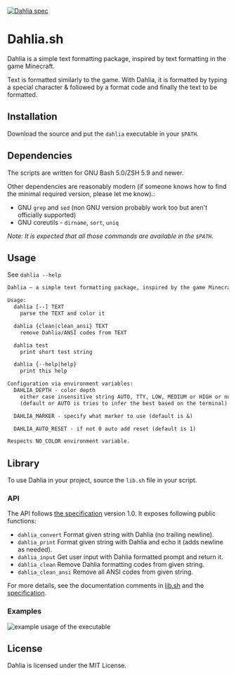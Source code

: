 [![Dahlia spec](https://img.shields.io/badge/Dahlia%20spec-v1.0-pink?style=flat)](https://github.com/dahlia-lib/spec)

# Dahlia.sh

Dahlia is a simple text formatting package, inspired by text formatting in
the game Minecraft.

Text is formatted similarly to the game. With Dahlia, it is formatted by typing
a special character & followed by a format code and finally the text to be formatted.

## Installation

Download the source and put the `dahlia` executable in your `$PATH`.

## Dependencies

The scripts are written for GNU Bash 5.0/ZSH 5.9 and newer.

Other dependencies are reasonably modern (if someone knows how to find the
minimal required version, please let me know).:

- GNU `grep` and `sed` (non GNU version probably work too but aren't officially supported)
- GNU coreutils - `dirname`, `sort`, `uniq`

_Note: It is expected that all those commands are available in the `$PATH`._

## Usage

See `dahlia --help`

```txt
Dahlia — a simple text formatting package, inspired by the game Minecraft.

Usage:
  dahlia [--] TEXT
    parse the TEXT and color it

  dahlia {clean|clean_ansi} TEXT
    remove Dahlia/ANSI codes from TEXT

  dahlia test
    print short test string

  dahlia {--help|help}
    print this help

Configuration via environment variables:
  DAHLIA_DEPTH - color depth
    either case insensitive string AUTO, TTY, LOW, MEDIUM or HIGH or number of bits 0, 3, 4, 8, 24
    (default or AUTO is tries to infer the best based on the terminal)

  DAHLIA_MARKER - specify what marker to use (default is &)

  DAHLIA_AUTO_RESET - if not 0 auto add reset (default is 1)

Respects NO_COLOR environment variable.
```

## Library

To use Dahlia in your project, source the `lib.sh` file in your script.

### API

The API follows [the specification](https://github.com/dahlia-lib/spec) version 1.0.
It exposes following public functions:

- `dahlia_convert`
  Format given string with Dahlia (no trailing newline).
- `dahlia_print`
  Format given string with Dahlia and echo it (adds newline as needed).
- `dahlia_input`
  Get user input with Dahlia formatted prompt and return it.
- `dahlia_clean`
  Remove Dahlia formatting codes from given string.
- `dahlia_clean_ansi`
  Remove all ANSI codes from given string.

For more details, see the documentation comments in [lib.sh](lib/lib.sh) and
the [specification](https://github.com/dahlia-lib/spec).

### Examples

![example usage of the executable](https://github.com/Maneren/Dahlia.sh/assets/49210777/04cf2c4f-2301-478e-9773-ba8186efbfb1)

## License

Dahlia is licensed under the MIT License.
